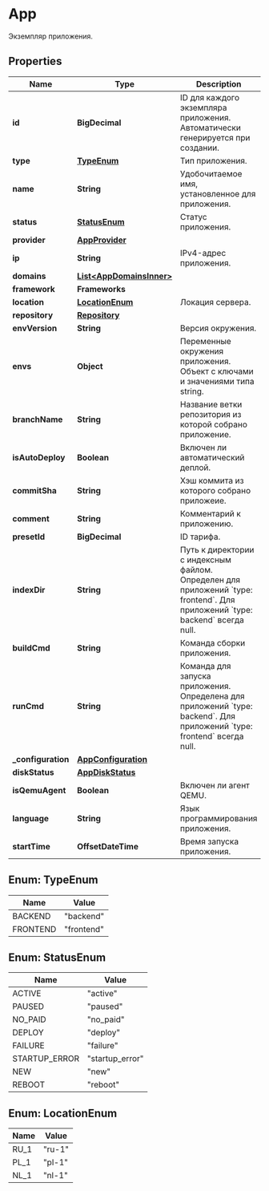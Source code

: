 

# App

Экземпляр приложения.

## Properties

| Name | Type | Description | Notes |
|------------ | ------------- | ------------- | -------------|
|**id** | **BigDecimal** | ID для каждого экземпляра приложения. Автоматически генерируется при создании. |  |
|**type** | [**TypeEnum**](#TypeEnum) | Тип приложения. |  |
|**name** | **String** | Удобочитаемое имя, установленное для приложения. |  |
|**status** | [**StatusEnum**](#StatusEnum) | Статус приложения. |  |
|**provider** | [**AppProvider**](AppProvider.md) |  |  |
|**ip** | **String** | IPv4-адрес приложения. |  |
|**domains** | [**List&lt;AppDomainsInner&gt;**](AppDomainsInner.md) |  |  |
|**framework** | **Frameworks** |  |  |
|**location** | [**LocationEnum**](#LocationEnum) | Локация сервера. |  |
|**repository** | [**Repository**](Repository.md) |  |  |
|**envVersion** | **String** | Версия окружения. |  |
|**envs** | **Object** | Переменные окружения приложения. Объект с ключами и значениями типа string. |  |
|**branchName** | **String** | Название ветки репозитория из которой собрано приложение. |  |
|**isAutoDeploy** | **Boolean** | Включен ли автоматический деплой. |  |
|**commitSha** | **String** | Хэш коммита из которого собрано приложеие. |  |
|**comment** | **String** | Комментарий к приложению. |  |
|**presetId** | **BigDecimal** | ID тарифа. |  |
|**indexDir** | **String** | Путь к директории с индексным файлом. Определен для приложений &#x60;type: frontend&#x60;. Для приложений &#x60;type: backend&#x60; всегда null. |  |
|**buildCmd** | **String** | Команда сборки приложения. |  |
|**runCmd** | **String** | Команда для запуска приложения. Определена для приложений &#x60;type: backend&#x60;. Для приложений &#x60;type: frontend&#x60; всегда null. |  |
|**_configuration** | [**AppConfiguration**](AppConfiguration.md) |  |  |
|**diskStatus** | [**AppDiskStatus**](AppDiskStatus.md) |  |  |
|**isQemuAgent** | **Boolean** | Включен ли агент QEMU. |  |
|**language** | **String** | Язык программирования приложения. |  |
|**startTime** | **OffsetDateTime** | Время запуска приложения. |  |



## Enum: TypeEnum

| Name | Value |
|---- | -----|
| BACKEND | &quot;backend&quot; |
| FRONTEND | &quot;frontend&quot; |



## Enum: StatusEnum

| Name | Value |
|---- | -----|
| ACTIVE | &quot;active&quot; |
| PAUSED | &quot;paused&quot; |
| NO_PAID | &quot;no_paid&quot; |
| DEPLOY | &quot;deploy&quot; |
| FAILURE | &quot;failure&quot; |
| STARTUP_ERROR | &quot;startup_error&quot; |
| NEW | &quot;new&quot; |
| REBOOT | &quot;reboot&quot; |



## Enum: LocationEnum

| Name | Value |
|---- | -----|
| RU_1 | &quot;ru-1&quot; |
| PL_1 | &quot;pl-1&quot; |
| NL_1 | &quot;nl-1&quot; |



